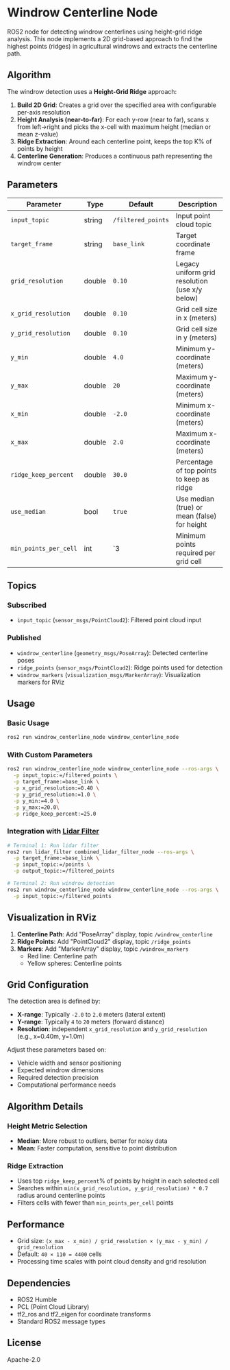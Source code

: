 # Windrow Centerline Node

ROS2 node for detecting windrow centerlines using height-grid ridge analysis. This node implements a 2D grid-based approach to find the highest points (ridges) in agricultural windrows and extracts the centerline path.

## Algorithm

The windrow detection uses a **Height-Grid Ridge** approach:

1. **Build 2D Grid**: Creates a grid over the specified area with configurable per-axis resolution
2. **Height Analysis (near-to-far)**: For each y-row (near to far), scans x from left→right and picks the x-cell with maximum height (median or mean z-value)
3. **Ridge Extraction**: Around each centerline point, keeps the top K% of points by height
4. **Centerline Generation**: Produces a continuous path representing the windrow center

## Parameters

| Parameter | Type | Default | Description |
|-----------|------|---------|-------------|
| `input_topic` | string | `/filtered_points` | Input point cloud topic |
| `target_frame` | string | `base_link` | Target coordinate frame |
| `grid_resolution` | double | `0.10` | Legacy uniform grid resolution (use x/y below) |
| `x_grid_resolution` | double | `0.10` | Grid cell size in x (meters) |
| `y_grid_resolution` | double | `0.10` | Grid cell size in y (meters) |
| `y_min` | double | `4.0` | Minimum y-coordinate (meters) |
| `y_max` | double | `20` | Maximum y-coordinate (meters) |
| `x_min` | double | `-2.0` | Minimum x-coordinate (meters) |
| `x_max` | double | `2.0` | Maximum x-coordinate (meters) |
| `ridge_keep_percent` | double | `30.0` | Percentage of top points to keep as ridge |
| `use_median` | bool | `true` | Use median (true) or mean (false) for height |
| `min_points_per_cell` | int | `3 | Minimum points required per grid cell |

## Topics

### Subscribed
- `input_topic` (`sensor_msgs/PointCloud2`): Filtered point cloud input

### Published
- `windrow_centerline` (`geometry_msgs/PoseArray`): Detected centerline poses
- `ridge_points` (`sensor_msgs/PointCloud2`): Ridge points used for detection
- `windrow_markers` (`visualization_msgs/MarkerArray`): Visualization markers for RViz

## Usage

### Basic Usage
```bash
ros2 run windrow_centerline_node windrow_centerline_node
```

### With Custom Parameters
```bash
ros2 run windrow_centerline_node windrow_centerline_node --ros-args \
  -p input_topic:=/filtered_points \
  -p target_frame:=base_link \
  -p x_grid_resolution:=0.40 \
  -p y_grid_resolution:=1.0 \
  -p y_min:=4.0 \
  -p y_max:=20.0\
  -p ridge_keep_percent:=25.0
```

### Integration with [Lidar Filter](https://github.com/Gunreben/lidar_filter)
```bash
# Terminal 1: Run lidar filter
ros2 run lidar_filter combined_lidar_filter_node --ros-args \
  -p target_frame:=base_link \
  -p input_topic:=/points \
  -p output_topic:=/filtered_points

# Terminal 2: Run windrow detection
ros2 run windrow_centerline_node windrow_centerline_node --ros-args \
  -p input_topic:=/filtered_points
```

## Visualization in RViz

1. **Centerline Path**: Add "PoseArray" display, topic `/windrow_centerline`
2. **Ridge Points**: Add "PointCloud2" display, topic `/ridge_points` 
3. **Markers**: Add "MarkerArray" display, topic `/windrow_markers`
   - Red line: Centerline path
   - Yellow spheres: Centerline points

## Grid Configuration

The detection area is defined by:
- **X-range**: Typically `-2.0` to `2.0` meters (lateral extent)
- **Y-range**: Typically `4` to `20` meters (forward distance)
- **Resolution**: independent `x_grid_resolution` and `y_grid_resolution` (e.g., x=0.40m, y=1.0m)

Adjust these parameters based on:
- Vehicle width and sensor positioning
- Expected windrow dimensions
- Required detection precision
- Computational performance needs

## Algorithm Details

### Height Metric Selection
- **Median**: More robust to outliers, better for noisy data
- **Mean**: Faster computation, sensitive to point distribution

### Ridge Extraction
- Uses top `ridge_keep_percent`% of points by height in each selected cell
- Searches within `min(x_grid_resolution, y_grid_resolution) * 0.7` radius around centerline points
- Filters cells with fewer than `min_points_per_cell` points

## Performance

- Grid size: `(x_max - x_min) / grid_resolution × (y_max - y_min) / grid_resolution`
- Default: `40 × 110 = 4400` cells
- Processing time scales with point cloud density and grid resolution

## Dependencies

- ROS2 Humble
- PCL (Point Cloud Library)
- tf2_ros and tf2_eigen for coordinate transforms
- Standard ROS2 message types

## License

Apache-2.0

